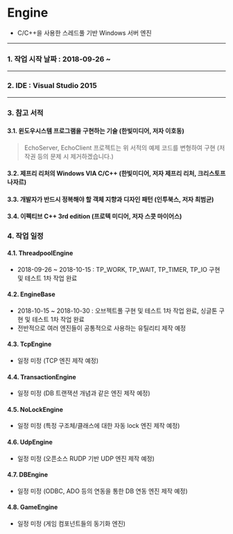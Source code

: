 # Engine
* C/C++을 사용한 스레드풀 기반 Windows 서버 엔진
****
### 1. 작업 시작 날짜 : 2018-09-26 ~
****
### 2. IDE : Visual Studio 2015
****
### 3. 참고 서적
#### 3.1. 윈도우시스템 프로그램을 구현하는 기술 (한빛미디어, 저자 이호동)
> EchoServer, EchoClient 프로젝트는 위 서적의 예제 코드를 변형하여 구현 (저작권 등의 문제 시 제거하겠습니다.)
#### 3.2. 제프리 리처의 Windows VIA C/C++ (한빛미디어, 저자 제프리 리처, 크리스토프 나자르)
#### 3.3. 개발자가 반드시 정복해야 할 객체 지향과 디자인 패턴 (인투북스, 저자 최범균)
#### 3.4. 이펙티브 C++ 3rd edition (프로텍 미디어, 저자 스콧 마이어스)

### 4. 작업 일정
#### 4.1. ThreadpoolEngine
* 2018-09-26 ~ 2018-10-15 : TP_WORK, TP_WAIT, TP_TIMER, TP_IO 구현 및 테스트 1차 작업 완료
#### 4.2. EngineBase
* 2018-10-15 ~ 2018-10-30 : 오브젝트풀 구현 및 테스트 1차 작업 완료, 싱글톤 구현 및 테스트 1차 작업 완료
* 전반적으로 여러 엔진들이 공통적으로 사용하는 유틸리티 제작 예정
#### 4.3. TcpEngine
* 일정 미정 (TCP 엔진 제작 예정)
#### 4.4. TransactionEngine
* 일정 미정 (DB 트랜잭션 개념과 같은 엔진 제작 예정)
#### 4.5. NoLockEngine
* 일정 미정 (특정 구조체/클래스에 대한 자동 lock 엔진 제작 예정)
#### 4.6. UdpEngine
* 일정 미정 (오픈소스 RUDP 기반 UDP 엔진 제작 예정)
#### 4.7. DBEngine
* 일정 미정 (ODBC, ADO 등의 연동을 통한 DB 연동 엔진 제작 예정)
#### 4.8. GameEngine
* 일정 미정 (게임 컴포넌트들의 동기화 엔진)
